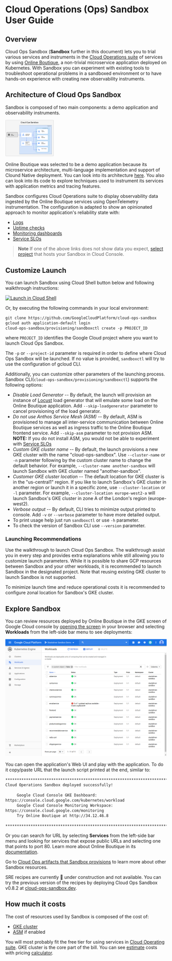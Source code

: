 # Cloud Operations (Ops) Sandbox User Guide

## Overview

Cloud Ops Sandbox (**Sandbox** further in this document) lets you to trial
various services and instruments in the [Cloud Operations suite][cloud-ops]
of services by using [Online Boutique][ob], a non-trivial microservice
application deployed on Kubernetes.
With Sandbox you can experiment with existing tools to troubleshoot operational
problems in a sandboxed environment or to have hands-on experience with
creating new observability instruments.

## Architecture of Cloud Ops Sandbox

Sandbox is composed of two main components: a demo application and
observability instruments.

<img src="./images/cloud-ops-sandbox-architecture.png" width=30% height=30%>

Online Boutique was selected to be a demo application because its microservice
architecture, multi-language implementation and support of Clound Native
deployment. You can look into its architecture [here][ob-architecture].
You also can look into its code to explore techniques used to instrument
its services with application metrics and tracing features.

Sandbox configures Cloud Operations suite to display observability data ingested
by the Online Boutique services using OpenTelemetry instrumentation.
The configuration is adapted to show an opinionated approach to monitor
application's reliability state with:

* [Logs][log-explorer]
* [Uptime checks][uptime-checks]
* [Monitoring dashboards][custom-dashboards]
* [Service SLOs][slo-services]

> **Note**
> If one of the above links does not show data you expect, [select project][1]
that hosts your Sandbox in Cloud Console.

## Customize Launch

You can launch Sandbox using Cloud Shell button below and following walkthrough
instructions:

[![Launch in Cloud Shell](https://gstatic.com/cloudssh/images/open-btn.svg)][2]

Or, by executing the following commands in your local environment:

```terminal
git clone https://github.com/GoogleCloudPlatform/cloud-ops-sandbox
gcloud auth application-default login
cloud-ops-sandbox/provisioning/sandboxctl create -p PROJECT_ID
```

where `PROJECT_ID` identifies the Google Cloud project where you want to
launch Cloud Ops Sandbox.

The `-p` or `--project-id` parameter is required in order to define where Cloud
Ops Sandbox will be launched. If no value is provided, `sandboxctl` will try
to use the configuration of gcloud CLI.

Additionally, you can customize other parameters of the launching process.
Sandbox CLI(`cloud-ops-sandbox/provisioning/sandboxctl`) supports the following
options:

* _Disable Load Generator_ -- By default, the launch will provision an instance
of [Locust](https://locust.io/) load generator that will emulate some load on
the Online Boutique application. Add `--skip-loadgenerator` parameter to cancel
provisioning of the load generator.
* _Do not use Anthos Service Mesh (ASM)_ -- By default, ASM is provisioned to
manage all inter-service communication between Online Boutique services as well
as ingress traffic to the Online Boutique frontend service. Add `--skip-asm`
parameter to not provision ASM.
**NOTE:** If you do not install ASM, you would not be able to experiment with
[Service SLOs][slo-services]
* _Custom GKE cluster name_ -- By default, the launch provisions a new GKE
cluster with the name "cloud-ops-sandbox". Use `--cluster-name` or `-n`
parameter following by the custom cluster name to change the default
behavior. For example, `--cluster-name another-sandbox` will launch Sandbox
with GKE cluster named "another-sandbox".
* _Customer GKE cluster location_ -- The default location for GKE cluster is
in the "us-central1" region. If you like to launch Sandbox's GKE cluster in
another region or launch it in a specific zone, use `--cluster-location`
or `-l` parameter. For example, `--cluster-location europe-west2-a` will
launch Sandbox's GKE cluster in zone A of the London's region (europe-west2).
* _Verbose output_ -- By default, CLI tries to minimize output printed to
console. Add `-v` or `--verbose` parameter to have more detailed output.
* To print usage help just run `sandboxctl` or use `-h` parameter.
* To check the version of Sandbox CLI use `--version` parameter.

### Launching Recommendations

Use the walkthrough to launch Cloud Ops Sandbox. The walkthrough assist
you in every step and provides extra explanations while still allowing
you to customize launch parameters.
While it is possible to share GCP resources between Sandbox and your other
workloads, it is recommended to launch Sandbox in the designated
project.
Note that reusing existing GKE cluster to launch Sandbox is not supported.

To minimize launch time and reduce operational costs it is recommended to
configure zonal location for Sandbox's GKE cluster.

## Explore Sandbox

You can review resources deployed by Online Boutique in the GKE screen of Google
Cloud console by [opening the screen][gke] in your browser and selecting
**Workloads** from the left-side bar menu to see deployments:

![image](./images/gke-workloads.png)

You can open the application's Web UI and play with the application. To do it
copy/paste URL that the launch script printed at the end, similar to:

```terminal
********************************************************************************
Cloud Operations Sandbox deployed successfully!

     Google Cloud Console GKE Dashboard: https://console.cloud.google.com/kubernetes/workload
     Google Cloud Console Monitoring Workspace: https://console.cloud.google.com/monitoring
     Try Online Boutique at http://34.12.46.8

********************************************************************************
```

Or you can search for URL by selecting **Services** from the left-side
bar menu and looking for services that expose public URLs and selecting one
that points to port 80. Learn more about Online Boutique in its [documentation][ob-screens].

Go to [Cloud Ops artifacts that Sandbox provisions](cloud-ops.md) to learn more
about other Sandbox resources.

SRE recipes are currently 🚧 under construction and not available.
You can try the previous version of the recipes by deploying Cloud Ops Sandbox
v0.8.2 at [cloud-ops-sandbox.dev](https://cloud-ops-sandbox.dev/).

## How much it costs

The cost of resources used by Sandbox is composed of the cost of:

* [GKE cluster][gke_pricing]
* [ASM][asm_pricing] if enabled

You will most probably fit the free tier for using services in [Cloud Operating
suite][ops_pricing].
GKE cluster is the core part of the bill. You can see [estimate] costs with
pricing [calculator].

[1]: https://cloud.google.com/resource-manager/docs/creating-managing-projects#console_1
[2]: https://console.cloud.google.com/?cloudshell_git_repo=https%3A%2F%2Fgithub.com%2Fgooglecloudplatform%2Fcloud-ops-sandbox&cloudshell_git_branch=0.9.2&cloudshell_tutorial=docs/walkthrough.md
[cloud-ops]: http://cloud.google.com/products/operations
[ob]: https://github.com/GoogleCloudPlatform/microservices-demo
[ob-architecture]: https://github.com/GoogleCloudPlatform/microservices-demo#architecture
[ob-screens]: https://github.com/GoogleCloudPlatform/microservices-demo#screenshots
[log-explorer]: https://pantheon.corp.google.com/logs/query
[uptime-checks]: https://pantheon.corp.google.com/monitoring/uptime
[custom-dashboards]: https://console.cloud.google.com/monitoring/dashboards?pageState=("dashboards":("t":"Custom>"))
[slo-services]: https://console.cloud.google.com/monitoring/services
[gke_pricing]: https://cloud.google.com/gke/pricing
[asm_pricing]: https://cloud.google.com/service-mesh/pricing
[ops_pricing]: https://cloud.google.com/stackdriver/pricing
[estimate]: https://cloud.google.com/stackdriver/estimating-bills
[calculator]: https://cloud.google.com/products/calculator
[gke]: https://console.cloud.google.com/kubernetes/
